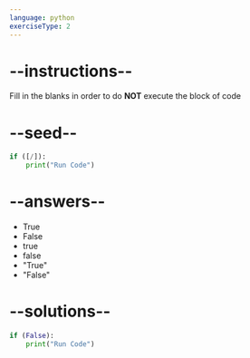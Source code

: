 ```yaml
---
language: python
exerciseType: 2
---
```


# --instructions--

Fill in the blanks in order to do **NOT** execute the block of code

# --seed--

```python
if ([/]):
    print("Run Code")
```

# --answers--

- True
- False
- true
- false
- "True"
- "False"

# --solutions--

```python
if (False):
    print("Run Code")
```
